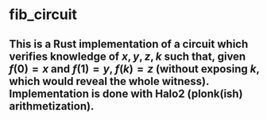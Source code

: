 # fib_circuit

## This is a Rust implementation of a circuit which verifies knowledge of $x, y, z, k$ such that, given $f(0) = x$ and $f(1) = y$, $f(k) = z$ (without exposing $k$, which would reveal the whole witness). Implementation is done with Halo2 (plonk(ish) arithmetization).
